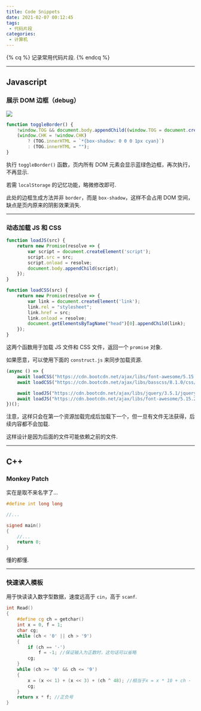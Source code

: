 ```yaml
---
title: Code Snippets
date: 2021-02-07 00:12:45
tags:
 - 代码片段
categories:
 - 计算机
---
```


<!-- placeholder -->

{% cq %} 记录常用代码片段. {% endcq %}

<!-- more -->

---

## Javascript

### 展示 DOM 边框（debug）

![](/assets/snippets-pic1.png)

```js
function toggleBorder() {
    !window.TOG && document.body.appendChild((window.TOG = document.createElement("style")));
    (window.CHK = !window.CHK)
        ? (TOG.innerHTML = `*{box-shadow: 0 0 0 1px cyan}`)
        : (TOG.innerHTML = "");
}
```

执行 `toggleBorder()` 函数，页内所有 DOM 元素会显示蓝绿色边框，再次执行，不再显示.

若需 `localStorage` 的记忆功能，略微修改即可.

此处的边框生成方法并非 `border`，而是 `box-shadow`，这样不会占用 DOM 空间，缺点是页内原来的阴影效果消失.

---

### 动态加载 JS 和 CSS

```js HTML.js
function loadJS(src) {
    return new Promise(resolve => {
        var script = document.createElement('script');
        script.src = src;
        script.onload = resolve;
        document.body.appendChild(script);
    });
}

function loadCSS(src) {
    return new Promise(resolve => {
        var link = document.createElement('link');
        link.rel = "stylesheet";
        link.href = src;
        link.onload = resolve;
        document.getElementsByTagName("head")[0].appendChild(link);
    });
}
```

这两个函数用于加载 JS 文件和 CSS 文件，返回一个 `promise` 对象.

如果愿意，可以使用下面的 `construct.js` 来同步加载资源.

```js construct.js
(async () => {
    await loadCSS("https://cdn.bootcdn.net/ajax/libs/font-awesome/5.15.2/css/all.min.css");
    await loadCSS("https://cdn.bootcdn.net/ajax/libs/basscss/8.1.0/css/basscss.min.css");

    await loadJS("https://cdn.bootcdn.net/ajax/libs/jquery/3.5.1/jquery.min.js");
    await loadJS("https://cdn.bootcdn.net/ajax/libs/font-awesome/5.15.2/js/all.min.js");
})();
```

注意，这样只会在第一个资源加载完成后加载下一个，但一旦有文件无法获得，后续内容都不会加载.

这样设计是因为后面的文件可能依赖之前的文件.

---

## C++

### Monkey Patch

实在是取不来名字了...

```cpp
#define int long long

//...

signed main()
{
    //...
    return 0;
}
```

懂的都懂.

---

### 快速读入模板

用于快读读入数字型数据，速度远高于 `cin`，高于 `scanf`.

```cpp
int Read()
{
    #define cg ch = getchar()
    int x = 0, f = 1;
    char cg;
    while (ch < '0' || ch > '9')
    {
        if (ch == '-')
            f = -1; //保证输入为正数时，这句话可以省略
        cg;
    }
    while (ch >= '0' && ch <= '9')
    {
        x = (x << 1) + (x << 3) + (ch ^ 48); //相当于x = x * 10 + ch - '0'
        cg;
    }
    return x * f; //正负号
}
```